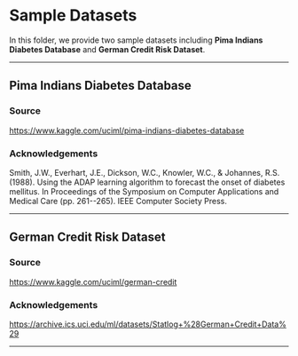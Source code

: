 
# Sample Datasets

In this folder, we provide two sample datasets including **Pima Indians Diabetes Database** and **German Credit Risk Dataset**.

---

## Pima Indians Diabetes Database
### Source
https://www.kaggle.com/uciml/pima-indians-diabetes-database


### Acknowledgements
Smith, J.W., Everhart, J.E., Dickson, W.C., Knowler, W.C., & Johannes, R.S. (1988). Using the ADAP learning algorithm to forecast the onset of diabetes mellitus. In Proceedings of the Symposium on Computer Applications and Medical Care (pp. 261--265). IEEE Computer Society Press.

---

## German Credit Risk Dataset
### Source
https://www.kaggle.com/uciml/german-credit

### Acknowledgements
https://archive.ics.uci.edu/ml/datasets/Statlog+%28German+Credit+Data%29

---